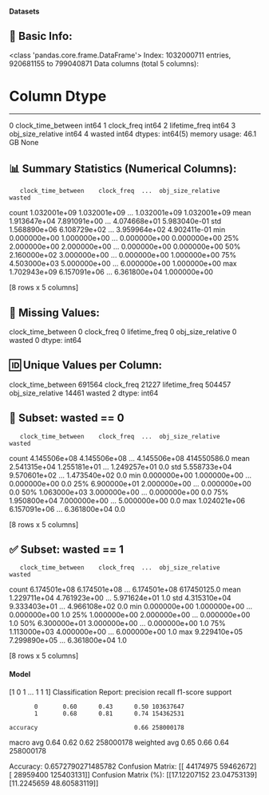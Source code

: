 #### Datasets

🧾 Basic Info:
------------------------------------------------------------
<class 'pandas.core.frame.DataFrame'>
Index: 1032000711 entries, 920681155 to 799040871
Data columns (total 5 columns):
 #   Column              Dtype
---  ------              -----
 0   clock_time_between  int64
 1   clock_freq          int64
 2   lifetime_freq       int64
 3   obj_size_relative   int64
 4   wasted              int64
dtypes: int64(5)
memory usage: 46.1 GB
None

📊 Summary Statistics (Numerical Columns):
------------------------------------------------------------
       clock_time_between    clock_freq  ...  obj_size_relative        wasted
count        1.032001e+09  1.032001e+09  ...       1.032001e+09  1.032001e+09
mean         1.913647e+04  7.891091e+00  ...       4.074668e+01  5.983040e-01
std          1.568890e+06  6.108729e+02  ...       3.959964e+02  4.902411e-01
min          0.000000e+00  1.000000e+00  ...       0.000000e+00  0.000000e+00
25%          2.000000e+00  2.000000e+00  ...       0.000000e+00  0.000000e+00
50%          2.160000e+02  3.000000e+00  ...       0.000000e+00  1.000000e+00
75%          4.503000e+03  5.000000e+00  ...       6.000000e+00  1.000000e+00
max          1.702943e+09  6.157091e+06  ...       6.361800e+04  1.000000e+00

[8 rows x 5 columns]

📌 Missing Values:
------------------------------------------------------------
clock_time_between    0
clock_freq            0
lifetime_freq         0
obj_size_relative     0
wasted                0
dtype: int64

🆔 Unique Values per Column:
------------------------------------------------------------
clock_time_between    691564
clock_freq             21227
lifetime_freq         504457
obj_size_relative      14461
wasted                     2
dtype: int64

🚫 Subset: wasted == 0
------------------------------------------------------------
       clock_time_between    clock_freq  ...  obj_size_relative       wasted
count        4.145506e+08  4.145506e+08  ...       4.145506e+08  414550586.0
mean         2.541315e+04  1.255181e+01  ...       1.249257e+01          0.0
std          5.558733e+04  9.570601e+02  ...       1.473540e+02          0.0
min          0.000000e+00  1.000000e+00  ...       0.000000e+00          0.0
25%          6.900000e+01  2.000000e+00  ...       0.000000e+00          0.0
50%          1.063000e+03  3.000000e+00  ...       0.000000e+00          0.0
75%          1.950800e+04  7.000000e+00  ...       5.000000e+00          0.0
max          1.024021e+06  6.157091e+06  ...       6.361800e+04          0.0

[8 rows x 5 columns]

✅ Subset: wasted == 1
------------------------------------------------------------
       clock_time_between    clock_freq  ...  obj_size_relative       wasted
count        6.174501e+08  6.174501e+08  ...       6.174501e+08  617450125.0
mean         1.229711e+04  4.761923e+00  ...       5.971624e+01          1.0
std          4.315310e+04  9.333403e+01  ...       4.966108e+02          0.0
min          0.000000e+00  1.000000e+00  ...       0.000000e+00          1.0
25%          1.000000e+00  2.000000e+00  ...       0.000000e+00          1.0
50%          6.300000e+01  3.000000e+00  ...       0.000000e+00          1.0
75%          1.113000e+03  4.000000e+00  ...       6.000000e+00          1.0
max          9.229410e+05  7.299890e+05  ...       6.361800e+04          1.0

[8 rows x 5 columns]
#### Model
[1 0 1 ... 1 1 1]
Classification Report:
              precision    recall  f1-score   support

           0       0.60      0.43      0.50 103637647
           1       0.68      0.81      0.74 154362531

    accuracy                           0.66 258000178
   macro avg       0.64      0.62      0.62 258000178
weighted avg       0.65      0.66      0.64 258000178

Accuracy: 0.6572790271485782
Confusion Matrix:
[[ 44174975  59462672]
 [ 28959400 125403131]]
Confusion Matrix (%):
[[17.12207152 23.04753139]
 [11.2245659  48.60583119]]
